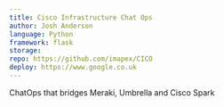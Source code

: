 ```yaml
---
title: Cisco Infrastructure Chat Ops
author: Josh Anderson
language: Python
framework: flask
storage:
repo: https://github.com/imapex/CICO
deploy: https://www.google.co.uk
---
```


ChatOps that bridges Meraki, Umbrella and Cisco Spark
